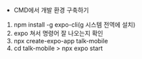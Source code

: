 * CMD에서 개발 환경 구축하기
1. npm install -g expo-cli(g 시스템 전역에 설치)
2. expo 쳐서 명령어 잘 나오는지 확인
3. npx create-expo-app talk-mobile
4. cd talk-mobile > npx expo start
